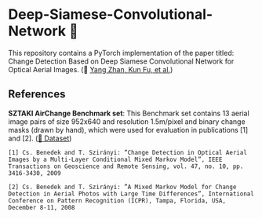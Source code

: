# Deep-Siamese-Convolutional-Network :robot:

This repository contains a PyTorch implementation of the paper titled: Change Detection Based on Deep Siamese Convolutional Network for Optical Aerial Images. (:link: [Yang Zhan, Kun Fu, et al.](https://ieeexplore.ieee.org/abstract/document/8022932))

## References

**SZTAKI AirChange Benchmark set**: This Benchmark set contains 13 aerial image pairs of size 952x640 and resolution 1.5m/pixel and binary change masks (drawn by hand), which were used for evaluation in publications [1] and [2]. ([:link: Dataset](http://web.eee.sztaki.hu/remotesensing/airchange_benchmark.html))

```
[1] Cs. Benedek and T. Szirányi: ”Change Detection in Optical Aerial Images by a Multi-Layer Conditional Mixed Markov Model”, IEEE Transactions on Geoscience and Remote Sensing, vol. 47, no. 10, pp. 3416-3430, 2009
```
```
[2] Cs. Benedek and T. Szirányi: ”A Mixed Markov Model for Change Detection in Aerial Photos with Large Time Differences”, International Conference on Pattern Recognition (ICPR), Tampa, Florida, USA, December 8-11, 2008 
```
